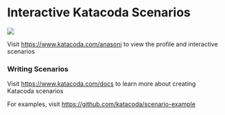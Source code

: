 # Interactive Katacoda Scenarios

[![](http://shields.katacoda.com/katacoda/anasoni/count.svg)](https://www.katacoda.com/anasoni "Get your profile on Katacoda.com")

Visit https://www.katacoda.com/anasoni to view the profile and interactive scenarios

### Writing Scenarios
Visit https://www.katacoda.com/docs to learn more about creating Katacoda scenarios

For examples, visit https://github.com/katacoda/scenario-example
